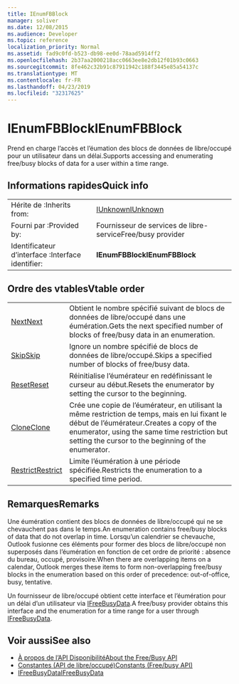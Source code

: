 ```yaml
---
title: IEnumFBBlock
manager: soliver
ms.date: 12/08/2015
ms.audience: Developer
ms.topic: reference
localization_priority: Normal
ms.assetid: fad9c0fd-b523-db98-ee0d-78aad5914ff2
ms.openlocfilehash: 2b37aa2000218acc0663ee8e2db12f01b93c0663
ms.sourcegitcommit: 8fe462c32b91c87911942c188f3445e85a54137c
ms.translationtype: MT
ms.contentlocale: fr-FR
ms.lasthandoff: 04/23/2019
ms.locfileid: "32317625"
---
```

# <a name="ienumfbblock"></a><span data-ttu-id="45c7b-102">IEnumFBBlock</span><span class="sxs-lookup"><span data-stu-id="45c7b-102">IEnumFBBlock</span></span>

<span data-ttu-id="45c7b-103">Prend en charge l’accès et l’éumation des blocs de données de libre/occupé pour un utilisateur dans un délai.</span><span class="sxs-lookup"><span data-stu-id="45c7b-103">Supports accessing and enumerating free/busy blocks of data for a user within a time range.</span></span>
  
## <a name="quick-info"></a><span data-ttu-id="45c7b-104">Informations rapides</span><span class="sxs-lookup"><span data-stu-id="45c7b-104">Quick info</span></span>

|||
|:-----|:-----|
|<span data-ttu-id="45c7b-105">Hérite de :</span><span class="sxs-lookup"><span data-stu-id="45c7b-105">Inherits from:</span></span>  <br/> |[<span data-ttu-id="45c7b-106">IUnknown</span><span class="sxs-lookup"><span data-stu-id="45c7b-106">IUnknown</span></span>](https://msdn.microsoft.com/library/33f1d79a-33fc-4ce5-a372-e08bda378332%28Office.15%29.aspx) <br/> |
|<span data-ttu-id="45c7b-107">Fourni par :</span><span class="sxs-lookup"><span data-stu-id="45c7b-107">Provided by:</span></span>  <br/> |<span data-ttu-id="45c7b-108">Fournisseur de services de libre-service</span><span class="sxs-lookup"><span data-stu-id="45c7b-108">Free/busy provider</span></span>  <br/> |
|<span data-ttu-id="45c7b-109">Identificateur d’interface :</span><span class="sxs-lookup"><span data-stu-id="45c7b-109">Interface identifier:</span></span>  <br/> |<span data-ttu-id="45c7b-110">**IEnumFBBlock**</span><span class="sxs-lookup"><span data-stu-id="45c7b-110">**IEnumFBBlock**</span></span> <br/> |
   
## <a name="vtable-order"></a><span data-ttu-id="45c7b-111">Ordre des vtables</span><span class="sxs-lookup"><span data-stu-id="45c7b-111">Vtable order</span></span>

|||
|:-----|:-----|
|[<span data-ttu-id="45c7b-112">Next</span><span class="sxs-lookup"><span data-stu-id="45c7b-112">Next</span></span>](ienumfbblock-next.md) <br/> |<span data-ttu-id="45c7b-113">Obtient le nombre spécifié suivant de blocs de données de libre/occupé dans une éumération.</span><span class="sxs-lookup"><span data-stu-id="45c7b-113">Gets the next specified number of blocks of free/busy data in an enumeration.</span></span>  <br/> |
|[<span data-ttu-id="45c7b-114">Skip</span><span class="sxs-lookup"><span data-stu-id="45c7b-114">Skip</span></span>](ienumfbblock-skip.md) <br/> |<span data-ttu-id="45c7b-115">Ignore un nombre spécifié de blocs de données de libre/occupé.</span><span class="sxs-lookup"><span data-stu-id="45c7b-115">Skips a specified number of blocks of free/busy data.</span></span>  <br/> |
|[<span data-ttu-id="45c7b-116">Reset</span><span class="sxs-lookup"><span data-stu-id="45c7b-116">Reset</span></span>](ienumfbblock-reset.md) <br/> |<span data-ttu-id="45c7b-117">Réinitialise l’éumérateur en redéfinissant le curseur au début.</span><span class="sxs-lookup"><span data-stu-id="45c7b-117">Resets the enumerator by setting the cursor to the beginning.</span></span>  <br/> |
|[<span data-ttu-id="45c7b-118">Clone</span><span class="sxs-lookup"><span data-stu-id="45c7b-118">Clone</span></span>](ienumfbblock-clone.md) <br/> |<span data-ttu-id="45c7b-119">Crée une copie de l’éumérateur, en utilisant la même restriction de temps, mais en lui fixant le début de l’éumérateur.</span><span class="sxs-lookup"><span data-stu-id="45c7b-119">Creates a copy of the enumerator, using the same time restriction but setting the cursor to the beginning of the enumerator.</span></span>  <br/> |
|[<span data-ttu-id="45c7b-120">Restrict</span><span class="sxs-lookup"><span data-stu-id="45c7b-120">Restrict</span></span>](ienumfbblock-restrict.md) <br/> |<span data-ttu-id="45c7b-121">Limite l’éumération à une période spécifiée.</span><span class="sxs-lookup"><span data-stu-id="45c7b-121">Restricts the enumeration to a specified time period.</span></span>  <br/> |
   
## <a name="remarks"></a><span data-ttu-id="45c7b-122">Remarques</span><span class="sxs-lookup"><span data-stu-id="45c7b-122">Remarks</span></span>

<span data-ttu-id="45c7b-123">Une éumération contient des blocs de données de libre/occupé qui ne se chevauchent pas dans le temps.</span><span class="sxs-lookup"><span data-stu-id="45c7b-123">An enumeration contains free/busy blocks of data that do not overlap in time.</span></span> <span data-ttu-id="45c7b-124">Lorsqu’un calendrier se chevauche, Outlook fusionne ces éléments pour former des blocs de libre/occupé non superposés dans l’éumération en fonction de cet ordre de priorité : absence du bureau, occupé, provisoire.</span><span class="sxs-lookup"><span data-stu-id="45c7b-124">When there are overlapping items on a calendar, Outlook merges these items to form non-overlapping free/busy blocks in the enumeration based on this order of precedence: out-of-office, busy, tentative.</span></span>
  
<span data-ttu-id="45c7b-125">Un fournisseur de libre/occupé obtient cette interface et l’éumération pour un délai d’un utilisateur via [IFreeBusyData](ifreebusydata.md).</span><span class="sxs-lookup"><span data-stu-id="45c7b-125">A free/busy provider obtains this interface and the enumeration for a time range for a user through [IFreeBusyData](ifreebusydata.md).</span></span>
  
## <a name="see-also"></a><span data-ttu-id="45c7b-126">Voir aussi</span><span class="sxs-lookup"><span data-stu-id="45c7b-126">See also</span></span>

- [<span data-ttu-id="45c7b-127">À propos de l’API Disponibilité</span><span class="sxs-lookup"><span data-stu-id="45c7b-127">About the Free/Busy API</span></span>](about-the-free-busy-api.md)  
- [<span data-ttu-id="45c7b-128">Constantes (API de libre/occupé)</span><span class="sxs-lookup"><span data-stu-id="45c7b-128">Constants (Free/busy API)</span></span>](constants-free-busy-api.md)  
- [<span data-ttu-id="45c7b-129">IFreeBusyData</span><span class="sxs-lookup"><span data-stu-id="45c7b-129">IFreeBusyData</span></span>](ifreebusydata.md)

